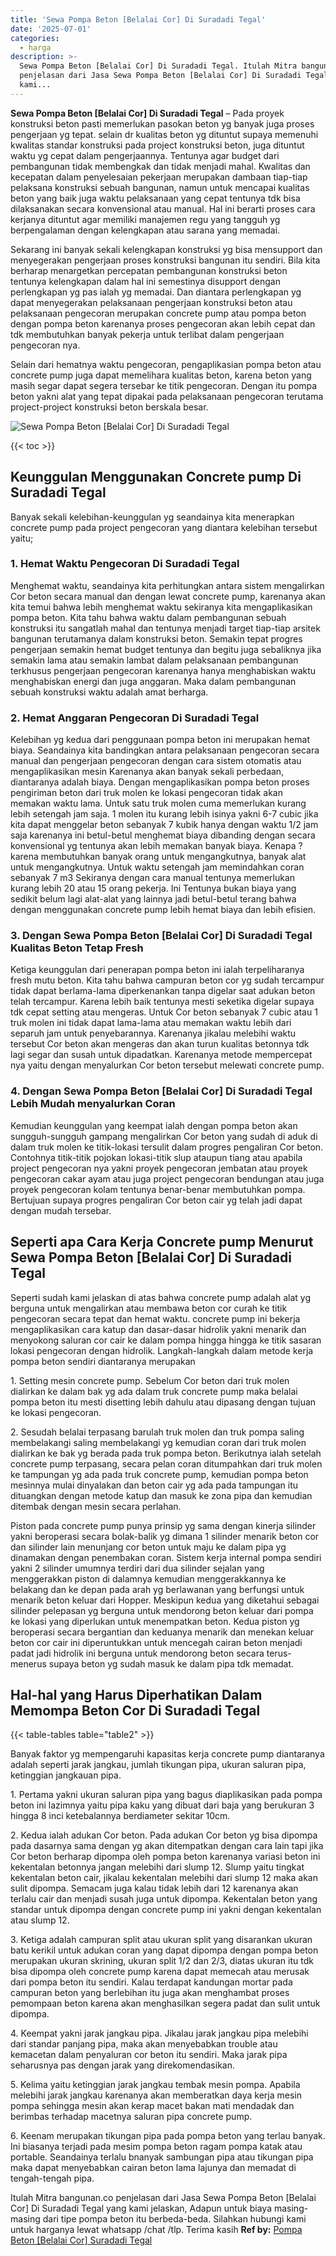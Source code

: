 ```yaml
---
title: 'Sewa Pompa Beton [Belalai Cor] Di Suradadi Tegal'
date: '2025-07-01'
categories:
  - harga
description: >-
  Sewa Pompa Beton [Belalai Cor] Di Suradadi Tegal. Itulah Mitra bangunan.co
  penjelasan dari Jasa Sewa Pompa Beton [Belalai Cor] Di Suradadi Tegal yang
  kami...
---
```


**Sewa Pompa Beton \[Belalai Cor\] Di Suradadi Tegal** – Pada proyek konstruksi beton pasti memerlukan pasokan beton yg banyak juga proses pengerjaan yg tepat. selain dr kualitas beton yg dituntut supaya memenuhi kwalitas standar konstruksi pada project konstruksi beton, juga dituntut waktu yg cepat dalam pengerjaannya. Tentunya agar budget dari pembangunan tidak membengkak dan tidak menjadi mahal. Kwalitas dan kecepatan dalam penyelesaian pekerjaan merupakan dambaan tiap-tiap pelaksana konstruksi sebuah bangunan, namun untuk mencapai kualitas beton yang baik juga waktu pelaksanaan yang cepat tentunya tdk bisa dilaksanakan secara konvensional atau manual. Hal ini berarti proses cara kerjanya dituntut agar memiliki manajemen regu yang tangguh yg berpengalaman dengan kelengkapan atau sarana yang memadai.

Sekarang ini banyak sekali kelengkapan konstruksi yg bisa mensupport dan menyegerakan pengerjaan proses konstruksi bangunan itu sendiri. Bila kita berharap menargetkan percepatan pembangunan konstruksi beton tentunya kelengkapan dalam hal ini semestinya disupport dengan perlengkapan yg pas ialah yg memadai. Dan diantara perlengkapan yg dapat menyegerakan pelaksanaan pengerjaan konstruksi beton atau pelaksanaan pengecoran merupakan concrete pump atau pompa beton dengan pompa beton karenanya proses pengecoran akan lebih cepat dan tdk membutuhkan banyak pekerja untuk terlibat dalam pengerjaan pengecoran nya.

Selain dari hematnya waktu pengecoran, pengaplikasian pompa beton atau concrete pump juga dapat memelihara kualitas beton, karena beton yang masih segar dapat segera tersebar ke titik pengecoran. Dengan itu pompa beton yakni alat yang tepat dipakai pada pelaksanaan pengecoran terutama project-project konstruksi beton berskala besar.

![Sewa Pompa Beton [Belalai Cor] Di Suradadi Tegal](/images/sewa-concrete-pump-03.png)

{{< toc >}}

## Keunggulan Menggunakan Concrete pump Di Suradadi Tegal

Banyak sekali kelebihan-keunggulan yg seandainya kita menerapkan concrete pump pada project pengecoran yang diantara kelebihan tersebut yaitu;

### 1\. Hemat Waktu Pengecoran Di Suradadi Tegal

Menghemat waktu, seandainya kita perhitungkan antara sistem mengalirkan Cor beton secara manual dan dengan lewat concrete pump, karenanya akan kita temui bahwa lebih menghemat waktu sekiranya kita mengaplikasikan pompa beton. Kita tahu bahwa waktu dalam pembangunan sebuah konstruksi itu sangatlah mahal dan tentunya menjadi target tiap-tiap arsitek bangunan terutamanya dalam konstruksi beton. Semakin tepat progres pengerjaan semakin hemat budget tentunya dan begitu juga sebaliknya jika semakin lama atau semakin lambat dalam pelaksanaan pembangunan terkhusus pengerjaan pengecoran karenanya hanya menghabiskan waktu menghabiskan energi dan juga anggaran. Maka dalam pembangunan sebuah konstruksi waktu adalah amat berharga.

### 2\. Hemat Anggaran Pengecoran Di Suradadi Tegal

Kelebihan yg kedua dari penggunaan pompa beton ini merupakan hemat biaya. Seandainya kita bandingkan antara pelaksanaan pengecoran secara manual dan pengerjaan pengecoran dengan cara sistem otomatis atau mengaplikasikan mesin Karenanya akan banyak sekali perbedaan, diantaranya adalah biaya. Dengan mengaplikasikan pompa beton proses pengiriman beton dari truk molen ke lokasi pengecoran tidak akan memakan waktu lama. Untuk satu truk molen cuma memerlukan kurang lebih setengah jam saja. 1 molen itu kurang lebih isinya yakni 6-7 cubic jika kita dapat menggelar beton sebanyak 7 kubik hanya dengan waktu 1/2 jam saja karenanya ini betul-betul menghemat biaya dibanding dengan secara konvensional yg tentunya akan lebih memakan banyak biaya. Kenapa ? karena membutuhkan banyak orang untuk mengangkutnya, banyak alat untuk mengangkutnya. Untuk waktu setengah jam memindahkan coran sebanyak 7 m3 Sekiranya dengan cara manual tentunya memerlukan kurang lebih 20 atau 15 orang pekerja. Ini Tentunya bukan biaya yang sedikit belum lagi alat-alat yang lainnya jadi betul-betul terang bahwa dengan menggunakan concrete pump lebih hemat biaya dan lebih efisien.

### 3\. Dengan Sewa Pompa Beton \[Belalai Cor\] Di Suradadi Tegal Kualitas Beton Tetap Fresh

Ketiga keunggulan dari penerapan pompa beton ini ialah terpeliharanya fresh mutu beton. Kita tahu bahwa campuran beton cor yg sudah tercampur tidak dapat berlama-lama diperkenankan tanpa digelar saat adukan beton telah tercampur. Karena lebih baik tentunya mesti seketika digelar supaya tdk cepat setting atau mengeras. Untuk Cor beton sebanyak 7 cubic atau 1 truk molen ini tidak dapat lama-lama atau memakan waktu lebih dari separuh jam untuk penyebarannya. Karenanya jikalau melebihi waktu tersebut Cor beton akan mengeras dan akan turun kualitas betonnya tdk lagi segar dan susah untuk dipadatkan. Karenanya metode mempercepat nya yaitu dengan menyalurkan Cor beton tersebut melewati concrete pump.

### 4\. Dengan Sewa Pompa Beton \[Belalai Cor\] Di Suradadi Tegal Lebih Mudah menyalurkan Coran

Kemudian keunggulan yang keempat ialah dengan pompa beton akan sungguh-sungguh gampang mengalirkan Cor beton yang sudah di aduk di dalam truk molen ke titik-lokasi tersulit dalam progres pengaliran Cor beton. Contohnya titik-titik pojokan lokasi-titik slup ataupun tiang atau apabila project pengecoran nya yakni proyek pengecoran jembatan atau proyek pengecoran cakar ayam atau juga project pengecoran bendungan atau juga proyek pengecoran kolam tentunya benar-benar membutuhkan pompa. Bertujuan supaya progres pengaliran Cor beton cair yg telah jadi dapat dengan mudah tersebar.

## Seperti apa Cara Kerja Concrete pump Menurut Sewa Pompa Beton \[Belalai Cor\] Di Suradadi Tegal

Seperti sudah kami jelaskan di atas bahwa concrete pump adalah alat yg berguna untuk mengalirkan atau membawa beton cor curah ke titik pengecoran secara tepat dan hemat waktu. concrete pump ini bekerja mengaplikasikan cara katup dan dasar-dasar hidrolik yakni menarik dan menyokong saluran cor cair ke dalam pompa hingga hingga ke titik sasaran lokasi pengecoran dengan hidrolik. Langkah-langkah dalam metode kerja pompa beton sendiri diantaranya merupakan

1\. Setting mesin concrete pump. Sebelum Cor beton dari truk molen dialirkan ke dalam bak yg ada dalam truk concrete pump maka belalai pompa beton itu mesti disetting lebih dahulu atau dipasang dengan tujuan ke lokasi pengecoran.

2\. Sesudah belalai terpasang barulah truk molen dan truk pompa saling membelakangi saling membelakangi yg kemudian coran dari truk molen dialirkan ke bak yg berada pada truk pompa beton. Berikutnya ialah setelah concrete pump terpasang, secara pelan coran ditumpahkan dari truk molen ke tampungan yg ada pada truk concrete pump, kemudian pompa beton mesinnya mulai dinyalakan dan beton cair yg ada pada tampungan itu dituangkan dengan metode katup dan masuk ke zona pipa dan kemudian ditembak dengan mesin secara perlahan.

Piston pada concrete pump punya prinsip yg sama dengan kinerja silinder yakni beroperasi secara bolak-balik yg dimana 1 silinder menarik beton cor dan silinder lain menunjang cor beton untuk maju ke dalam pipa yg dinamakan dengan penembakan coran. Sistem kerja internal pompa sendiri yakni 2 silinder umumnya terdiri dari dua silinder sejalan yang menggerakkan piston di dalamnya kemudian menggerakkannya ke belakang dan ke depan pada arah yg berlawanan yang berfungsi untuk menarik beton keluar dari Hopper. Meskipun kedua yang diketahui sebagai silinder pelepasan yg berguna untuk mendorong beton keluar dari pompa ke lokasi yang diperlukan untuk menempatkan beton. Kedua piston yg beroperasi secara bergantian dan keduanya menarik dan menekan keluar beton cor cair ini diperuntukkan untuk mencegah cairan beton menjadi padat jadi hidrolik ini berguna untuk mendorong beton secara terus-menerus supaya beton yg sudah masuk ke dalam pipa tdk memadat.

## Hal-hal yang Harus Diperhatikan Dalam Memompa Beton Cor Di Suradadi Tegal

{{< table-tables table="table2" >}}

Banyak faktor yg mempengaruhi kapasitas kerja concrete pump diantaranya adalah seperti jarak jangkau, jumlah tikungan pipa, ukuran saluran pipa, ketinggian jangkauan pipa.

1\. Pertama yakni ukuran saluran pipa yang bagus diaplikasikan pada pompa beton ini lazimnya yaitu pipa kaku yang dibuat dari baja yang berukuran 3 hingga 8 inci ketebalannya berdiameter sekitar 10cm.

2\. Kedua ialah adukan Cor beton. Pada adukan Cor beton yg bisa dipompa pada dasarnya sama dengan yg akan ditempatkan dengan cara lain tapi jika Cor beton berharap dipompa oleh pompa beton karenanya variasi beton ini kekentalan betonnya jangan melebihi dari slump 12. Slump yaitu tingkat kekentalan beton cair, jikalau kekentalan melebihi dari slump 12 maka akan sulit dipompa. Semacam juga kalau tidak lebih dari 12 karenanya akan terlalu cair dan menjadi susah juga untuk dipompa. Kekentalan beton yang standar untuk dipompa dengan concrete pump ini yakni dengan kekentalan atau slump 12.

3\. Ketiga adalah campuran split atau ukuran split yang disarankan ukuran batu kerikil untuk adukan coran yang dapat dipompa dengan pompa beton merupakan ukuran skrining, ukuran split 1/2 dan 2/3, diatas ukuran itu tdk bisa dipompa oleh concrete pump karena dapat memecah atau merusak dari pompa beton itu sendiri. Kalau terdapat kandungan mortar pada campuran beton yang berlebihan itu juga akan menghambat proses pemompaan beton karena akan menghasilkan segera padat dan sulit untuk dipompa.

4\. Keempat yakni jarak jangkau pipa. Jikalau jarak jangkau pipa melebihi dari standar panjang pipa, maka akan menyebabkan trouble atau kemacetan dalam penyaluran cor beton itu sendiri. Maka jarak pipa seharusnya pas dengan jarak yang direkomendasikan.

5\. Kelima yaitu ketinggian jarak jangkau tembak mesin pompa. Apabila melebihi jarak jangkau karenanya akan memberatkan daya kerja mesin pompa sehingga mesin akan kerap macet bakan mati mendadak dan berimbas terhadap macetnya saluran pipa concrete pump.

6\. Keenam merupakan tikungan pipa pada pompa beton yang terlau banyak. Ini biasanya terjadi pada mesim pompa beton ragam pompa katak atau portable. Seandainya terlalu bnanyak sambungan pipa atau tikungan pipa maka dapat menyebabkan cairan beton lama lajunya dan memadat di tengah-tengah pipa.

Itulah Mitra bangunan.co penjelasan dari Jasa Sewa Pompa Beton \[Belalai Cor\] Di Suradadi Tegal yang kami jelaskan, Adapun untuk biaya masing-masing dari tipe pompa beton itu berbeda-beda. Silahkan hubungi kami untuk harganya lewat whatsapp /chat /tlp. Terima kasih
**Ref by:** [Pompa Beton [Belalai Cor] Suradadi Tegal](https://id.wikipedia.org/wiki/Pompa)
